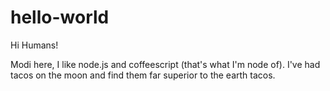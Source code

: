# hello-world

Hi Humans!

Modi here, I like node.js and coffeescript (that's what I'm node of).
I've had tacos on the moon and find them far superior to the earth tacos.
